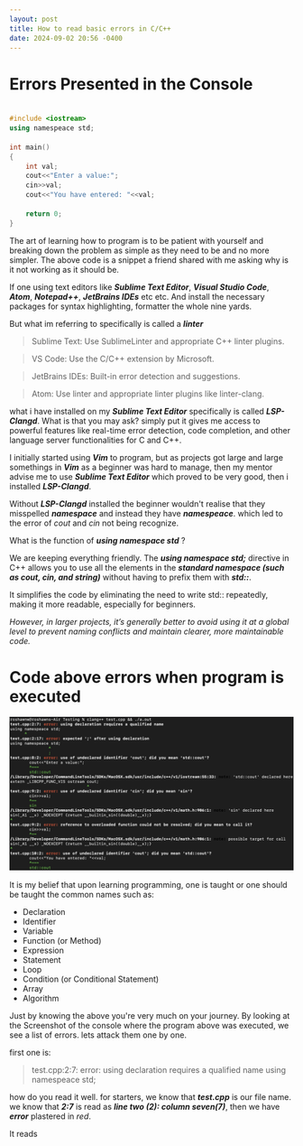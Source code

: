 ```yaml
---
layout: post
title: How to read basic errors in C/C++
date: 2024-09-02 20:56 -0400
---
```


# Errors Presented in the Console

```c++

#include <iostream>
using namespeace std;

int main()
{
	int val;
	cout<<"Enter a value:";
	cin>>val;
	cout<<"You have entered: "<<val;

	return 0;
}
```

The art of learning how to program is to be patient with yourself and breaking down the problem as simple as they need to be and no more simpler. The above code is a snippet a friend shared with me asking why is it not working as it should be. 

If one using text editors like _**Sublime Text Editor**_, _**Visual Studio Code**_, _**Atom**_, _**Notepad++**_, _**JetBrains IDEs**_ etc etc. And install the necessary packages for syntax highlighting, formatter the whole nine yards.

But what im referring to specifically is called a **_linter_**

> Sublime Text: Use SublimeLinter and appropriate C++ linter plugins.

> VS Code: Use the C/C++ extension by Microsoft.

> JetBrains IDEs: Built-in error detection and suggestions.

> Atom: Use linter and appropriate linter plugins like linter-clang.

what i have installed on my _**Sublime Text Editor**_  specifically is called  _**LSP-Clangd**_.  What is that you may ask? simply put it gives me access to powerful features like real-time error detection, code completion, and other language server functionalities for C and C++.

I initially started using  **_Vim_**  to program, but as projects got large and large somethings in  _**Vim**_  as a beginner was hard to manage, then my mentor advise me to use  _**Sublime Text Editor**_  which proved to be very good, then i installed  _**LSP-Clangd**_.

Without  _**LSP-Clangd**_  installed the beginner wouldn't realise that they misspelled  _**namespace**_  and instead they have  _**namespeace**_.  which led to the error of  _cout_  and  _cin_  not being recognize.

What is the function of _**using namespace std**_   ?

We are keeping everything friendly. The _**using namespace std;**_ directive in C++ allows you to use all the elements in the **_standard namespace (such as cout, cin, and string)_** without having to prefix them with _**std::**_. 

It simplifies the code by eliminating the need to write std:: repeatedly, making it more readable, especially for beginners.

_However, in larger projects, it’s generally better to avoid using it at a global level to prevent naming conflicts and maintain clearer, more maintainable code._


# Code above errors when program is executed
![Program Error Displayed In Console](/images/ProgramError1.jpeg)

It is my belief that upon learning programming, one is taught or one should be taught the common names such as:

- Declaration
- Identifier
- Variable
- Function (or Method)
- Expression
- Statement
- Loop
- Condition (or Conditional Statement)
- Array
- Algorithm

Just by knowing the above you're very much on your journey. By looking at the Screenshot of the console where the program above was executed, we see a list of errors. lets attack them one by one.

first one is:
> test.cpp:2:7: error: using declaration requires a qualified name
using namespeace std;

how do you read it well. for starters, we know that _**test.cpp**_ is our file name. we know that _**2:7**_ is read as _**line two (2): column seven(7)**_, then we have _**error**_ plastered in _red_.

It reads 


